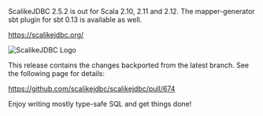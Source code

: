 ScalikeJDBC 2.5.2 is out for Scala 2.10, 2.11 and 2.12. The mapper-generator sbt plugin for sbt 0.13 is available as well.

https://scalikejdbc.org/

![ScalikeJDBC Logo](https://scalikejdbc.org/images/logo.png)

This release contains the changes backported from the latest branch. See the following page for details:

https://github.com/scalikejdbc/scalikejdbc/pull/674

Enjoy writing mostly type-safe SQL and get things done!